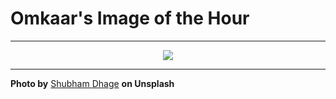 # Omkaar's Image of the Hour

---

<div align="center">

<a href="https://unsplash.com/photos/a-flower-filled-ring-floats-in-fluffy-clouds-qNMRub72lxo">
  <img src="https://images.unsplash.com/photo-1752150127767-77bccbed07e2?crop=entropy&cs=tinysrgb&fit=max&fm=jpg&ixid=M3w3NjA2Nzh8MHwxfHJhbmRvbXx8fHx8fHx8fDE3NTI5MTIwMDB8&ixlib=rb-4.1.0&q=80&w=1080" style="max-width:100%; height:auto;">
</a>



</div>

---

**Photo by** [Shubham Dhage](https://unsplash.com/@theshubhamdhage) **on Unsplash**
